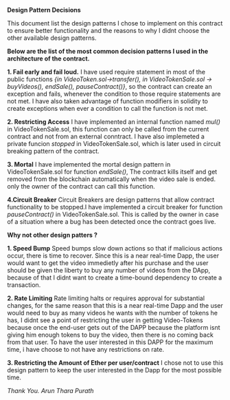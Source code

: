 **Design Pattern Decisions**

This document list the design patterns I chose to implement on this contract to ensure better functionality and the reasons to why I didnt choose the other available design patterns.

**Below are the list of the most common decision patterns I used in the architecture of the contract.**

**1. Fail early and fail loud.**
		I have used require statement in most of the public functions *{in VideoToken.sol->transfer(), in VideoTokenSale.sol -> buyVideos(), endSale(), pauseContract()}*, so the contract can create an exception and fails, whenever the condition to those require statements are not met. I have also taken advantage of function modifiers in solidity to create exceptions when ever a condition to call the function is not met.

**2. Restricting Access**
		I have implemented an internal function named *mul()* in VideoTokenSale.sol, this function can only be called from the current contract and not from an external conntract.
		I have also implemeted a private funcion *stopped* in VideoTokenSale.sol, which is later used in circuit breaking pattern of the contract.

**3. Mortal**
		I have implemented the mortal design pattern in VideoTokenSale.sol for function *endSale()*, The contract kills itself and get removed from the blockchain automatically when the video sale is ended. only the owner of the contract can call this function.

**4.Circuit Breaker**
		Circuit Breakers are design patterns that allow contract functionality to be stopped.I have implemented a circuit breaker for function *pauseContract()* in VideoTokenSale.sol. This is called by the owner in case of a situation where a bug has been detected once the contract goes live.

**Why not other design patters ?**

**1. Speed Bump**
        Speed bumps slow down actions so that if malicious actions occur, there is time to recover. Since this is a near real-time Dapp, the user would want to get the video immedietly after his purchase and the user should be given the liberty to buy any number of videos from the DApp, because of that I didnt want to create a time-bound dependency to create a transaction.

**2. Rate Limiting**
        Rate limiting halts or requires approval for substantial changes, for the same reason that this is a near real-time Dapp and the user would need to buy as many videos he wants with the number of tokens he has, I didnt see a point of restricting the user in getting Video-Tokens because once the end-user gets out of the DAPP because the platform isnt giving him enough tokens to buy the video, then there is no coming back from that user. To have the user interested in this DAPP for the maximum time, i have choose to not have any restrictions on rate.

**3. Restricting the Amount of Ether per user/contract**
        I chose not to use this design pattern to keep the user interested in the Dapp for the most possible time.


*Thank You.*
	*Arun Thara Purath*